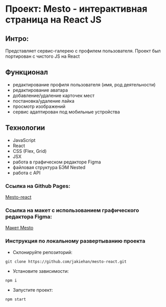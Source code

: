 # Проект: Mesto - интерактивная страница на React JS

## Интро:
Представляет сервис-галерею с профилем пользователя. Проект был портирован с чистого JS на React

## Функционал
- редактирование профиля пользователя (имя, род деятельности)
- редактирование аватара
- добавление/удаление карточек мест
- постановка/удаление лайка
- просмотр изображений
- сервис адаптирован под мобильные устройства

## Технологии

- JavaScript
- React
- CSS (Flex, Grid)
- JSX
- работа в графическом редакторе Figma
- файловая структура БЭМ Nested
- работа с API

### Ссылка на Github Pages:

[Mesto-react](https://jakiehan.github.io/mesto-react/)

### Ссылка на макет с использованием графического редактора Figma:
[Макет Mesto](https://www.figma.com/file/2cn9N9jSkmxD84oJik7xL7/JavaScript.-Sprint-4?node-id=0%3A1)

### Инструкция по локальному развертыванию проекта
- Склонируйте репозиторий:
```
git clone https://github.com/jakiehan/mesto-react.git
```
- Установите зависимости:
```
npm i
```
- Запустите проект:
```
npm start
```